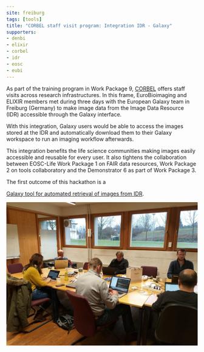 ```yaml
---
site: freiburg
tags: [tools]
title: "CORBEL staff visit program: Integration IDR - Galaxy"
supporters:
- denbi
- elixir
- corbel
- idr
- eosc
- eubi
---
```



As part of the training program in Work Package 9, [CORBEL](https://www.corbel-project.eu/home.html) offers staff visits across research infrastructures.
In this frame, EuroBioimaging and ELIXIR members met during three days with the European Galaxy team in Freiburg (Germany)
to make image data from the Image Data Resource (IDR) accessible through the Galaxy interface.

With this integration, Galaxy users would be able to access the images stored at the IDR and automatically
download them to their Galaxy workspace to run an imaging workflow afterwards.

This integration benefits the life science communities making images easily accessible and reusable
for every user. It also tightens the collaboration between EOSC-Life Work Package 1 on FAIR data resources,
Work Package 2 on tools collaboratory and the Demonstrator 6 as part of Work Package 3.

The first outcome of this hackathon is a

[Galaxy tool for automated retrieval of images from IDR](https://usegalaxy.eu/root?tool_id=toolshed.g2.bx.psu.edu/repos/iuc/idr_download_by_ids/idr_download_by_ids).

![IDR Galaxy Hackathon](/assets/media/idr_hackathon_2020.jpeg)
